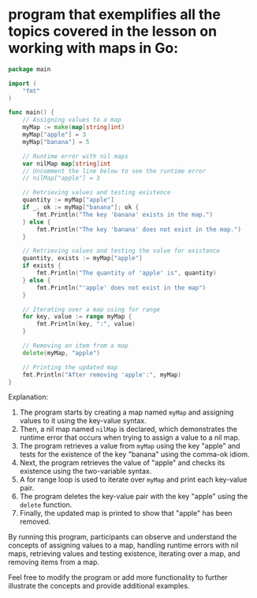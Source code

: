 # program that exemplifies all the topics covered in the lesson on working with maps in Go:

```go
package main

import (
	"fmt"
)

func main() {
	// Assigning values to a map
	myMap := make(map[string]int)
	myMap["apple"] = 3
	myMap["banana"] = 5

	// Runtime error with nil maps
	var nilMap map[string]int
	// Uncomment the line below to see the runtime error
	// nilMap["apple"] = 3

	// Retrieving values and testing existence
	quantity := myMap["apple"]
	if _, ok := myMap["banana"]; ok {
		fmt.Println("The key 'banana' exists in the map.")
	} else {
		fmt.Println("The key 'banana' does not exist in the map.")
	}

	// Retrieving values and testing the value for existence
	quantity, exists := myMap["apple"]
	if exists {
		fmt.Println("The quantity of 'apple' is", quantity)
	} else {
		fmt.Println("'apple' does not exist in the map")
	}

	// Iterating over a map using for range
	for key, value := range myMap {
		fmt.Println(key, ":", value)
	}

	// Removing an item from a map
	delete(myMap, "apple")

	// Printing the updated map
	fmt.Println("After removing 'apple':", myMap)
}
```

Explanation:
1. The program starts by creating a map named `myMap` and assigning values to it using the key-value syntax.
2. Then, a nil map named `nilMap` is declared, which demonstrates the runtime error that occurs when trying to assign a value to a nil map.
3. The program retrieves a value from `myMap` using the key "apple" and tests for the existence of the key "banana" using the comma-ok idiom.
4. Next, the program retrieves the value of "apple" and checks its existence using the two-variable syntax.
5. A for range loop is used to iterate over `myMap` and print each key-value pair.
6. The program deletes the key-value pair with the key "apple" using the `delete` function.
7. Finally, the updated map is printed to show that "apple" has been removed.

By running this program, participants can observe and understand the concepts of assigning values to a map, handling runtime errors with nil maps, retrieving values and testing existence, iterating over a map, and removing items from a map.

Feel free to modify the program or add more functionality to further illustrate the concepts and provide additional examples.